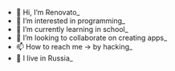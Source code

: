 - 👋 Hi, I’m Renovato_
- 👀 I’m interested in programming_
- 🌱 I’m currently learning in school_
- 💞️ I’m looking to collaborate on creating apps_
- 📫 How to reach me -> by hacking_
- 📣 I live in Russia_
